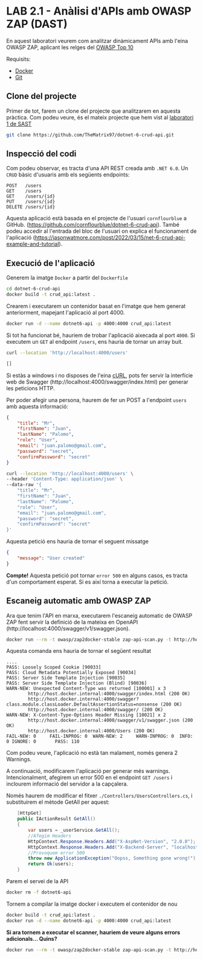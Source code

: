 # LAB 2.1 - Anàlisi d'APIs amb OWASP ZAP (DAST)

En aquest laboratori veurem com analitzar dinàmicament APIs amb l'eina OWASP ZAP, aplicant les relges del [OWASP Top 10](https://owasp.org/www-project-top-ten/)

Requisits:

- [Docker](https://docs.docker.com/)
- [Git](https://git-scm.com/)

## Clone del projecte

Primer de tot, farem un clone del projecte que analitzarem en aquesta pràctica. Com podeu veure, és el mateix projecte que hem vist al [laboratori 1 de SAST](../Lab1%20-%20SAST/README.md)

```bash
git clone https://github.com/TheMatrix97/dotnet-6-crud-api.git
````

## Inspecció del codi

Com podeu observar, es tracta d'una API REST creada amb `.NET 6.0`. Un `CRUD` bàsic d'usuaris amb els següents endpoints:

```text
POST   /users
GET    /users
GET    /users/{id}
PUT    /users/{id}
DELETE /users/{id}
```

Aquesta aplicació està basada en el projecte de l'usuari `cornflourblue` a GitHub. (<https://github.com/cornflourblue/dotnet-6-crud-api>). També podeu accedir al l'entrada del bloc de l'usuari on explica el funcionament de l'aplicació (<https://jasonwatmore.com/post/2022/03/15/net-6-crud-api-example-and-tutorial>).

## Execució de l'aplicació

Generem la imatge `Docker` a partir del `Dockerfile`

```bash
cd dotnet-6-crud-api
docker build -t crud_api:latest .
```

Crearem i executarem un contenidor basat en l'imatge que hem generat anteriorment, mapejant l'aplicació al port 4000.

```bash
docker run -d --name dotnet6-api -p 4000:4000 crud_api:latest
```

Si tot ha funcionat bé, hauriem de trobar l'aplicació aixecada al port `4000`. Si executem un `GET` al endpoint `/users`, ens hauria de tornar un array buit.

```bash
curl --location 'http://localhost:4000/users'

[]
```

Si estàs a windows i no disposes de l'eina [cURL](https://curl.se/), pots fer servir la interfície web de Swagger (http://localhost:4000/swagger/index.html) per generar les peticions HTTP.

Per poder afegir una persona, haurem de fer un POST a l'endpoint `users` amb aquesta informació:

```json
{
    "title": "Mr",
    "firstName": "Juan",
    "lastName": "Palomo",
    "role": "User",
    "email": "juan.palomo@gmail.com",
    "password": "secret",
    "confirmPassword": "secret"
}
```

```bash
curl --location 'http://localhost:4000/users' \
--header 'Content-Type: application/json' \
--data-raw '{
    "title": "Mr",
    "firstName": "Juan",
    "lastName": "Palomo",
    "role": "User",
    "email": "juan.palomo@gmail.com",
    "password": "secret",
    "confirmPassword": "secret"
}'
````

Aquesta petició ens hauria de tornar el seguent missatge

```json
{
    "message": "User created"
}
```

**Compte!** Aquesta petició pot tornar `error 500` en alguns casos, es tracta d'un comportament esperat. Si es així torna a executar la petició.


## Escaneig automatic amb OWASP ZAP

Ara que tenim l'API en marxa, executarem l'escaneig automatic de OWASP ZAP fent servir la definició de la mateixa en OpenAPI (http://localhost:4000/swagger/v1/swagger.json).

```bash
docker run --rm -t owasp/zap2docker-stable zap-api-scan.py -t http://host.docker.internal:4000/swagger/v1/swagger.json -f openapi
```

Aquesta comanda ens hauria de tornar el següent resultat

```text
....
PASS: Loosely Scoped Cookie [90033]
PASS: Cloud Metadata Potentially Exposed [90034]
PASS: Server Side Template Injection [90035]
PASS: Server Side Template Injection (Blind) [90036]
WARN-NEW: Unexpected Content-Type was returned [100001] x 3
        http://host.docker.internal:4000/swagger/index.html (200 OK)
        http://host.docker.internal:4000/swagger?class.module.classLoader.DefaultAssertionStatus=nonsense (200 OK)
        http://host.docker.internal:4000/swagger/ (200 OK)
WARN-NEW: X-Content-Type-Options Header Missing [10021] x 2
        http://host.docker.internal:4000/swagger/v1/swagger.json (200 OK)
        http://host.docker.internal:4000/Users (200 OK)
FAIL-NEW: 0     FAIL-INPROG: 0  WARN-NEW: 2     WARN-INPROG: 0  INFO: 0 IGNORE: 0       PASS: 110
```

Com podeu veure, l'aplicació no està tan malament, només genera 2 Warnings. 

A continuació, modificarem l'aplicació per generar més warnings. Intencionalment, afegirem un error 500 en el endpoint `GET /users` i inclourem informació del servidor a la capçalera.

Només haurem de modificar el fitxer `./Controllers/UsersControllers.cs`, i substituirem el mètode GetAll per aquest:

```cs
    [HttpGet]
    public IActionResult GetAll()
    {
        var users = _userService.GetAll();
        //Afegim Headers
        HttpContext.Response.Headers.Add("X-AspNet-Version", "2.0.0");
		HttpContext.Response.Headers.Add("X-Backend-Server", "localhost");
        //Provoquem error 500
		throw new ApplicationException("Oopss, Something gone wrong!");
        return Ok(users);
    }
```

Parem el servei de la API

```bash
docker rm -f dotnet6-api
```

Tornem a compilar la imatge docker i executem el contenidor de nou

```bash
docker build -t crud_api:latest .
docker run -d --name dotnet6-api -p 4000:4000 crud_api:latest
```

**Si ara tornem a executar el scanner, hauriem de veure alguns errors adicionals... Quins?**

```bash
docker run --rm -t owasp/zap2docker-stable zap-api-scan.py -t http://host.docker.internal:4000/swagger/v1/swagger.json -f openapi
```